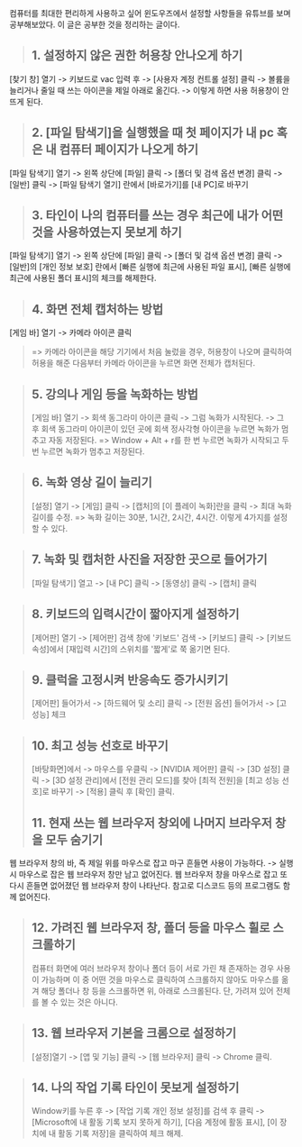 컴퓨터를 최대한 편리하게 사용하고 싶어 윈도우즈에서 설정할 사항들을 유튜브를 보며 공부해보았다. 이 글은 공부한 것을 정리하는 글이다.

> ## 1. 설정하지 않은 권한 허용창 안나오게 하기
[찾기 창] 열기 -> 키보드로 vac 입력 후 -> [사용자 계정 컨트롤 설정] 클릭 -> 볼륨을 늘리거나 줄일 때 쓰는 아이콘을 제일 아래로 옮긴다.
-> 이렇게 하면 사용 허용창이 안뜨게 된다.

> ## 2. [파일 탐색기]을 실행했을 때 첫 페이지가 내 pc 혹은 내 컴퓨터 페이지가 나오게 하기
[파일 탐색기] 열기 -> 왼쪽 상단에 [파일] 클릭 -> [폴더 및 검색 옵션 변경] 클릭 -> [일반] 클릭 -> [파일 탐색기 열기] 란에서 [바로가기]를 [내 PC]로 바꾸기

> ## 3. 타인이 나의 컴퓨터를 쓰는 경우 최근에 내가 어떤 것을 사용하였는지 못보게 하기
[파일 탐색기] 열기 -> 왼쪽 상단에 [파일] 클릭 -> [폴더 및 검색 옵션 변경] 클릭 -> [일반]의 [개인 정보 보호] 란에서 [빠른 실행에 최근에 사용된 파일 표시], [빠른 실행에 최근에 사용된 폴더 표시]의 체크를 해제한다.

> ## 4. 화면 전체 캡처하는 방법
[게임 바] 열기 -> 카메라 아이콘 클릭
> => 카메라 아이콘을 해당 기기에서 처음 눌렀을 경우, 허용창이 나오며 클릭하여 허용을 해준 다음부터 카메라 아이콘을 누르면 화면 전체가 캡처된다.

> ## 5. 강의나 게임 등을 녹화하는 방법
> [게임 바] 열기 -> 회색 동그라미 아이콘 클릭 -> 그럼 녹화가 시작된다. -> 그 후 회색 동그라미 아이콘이 있던 곳에 회색 정사각형 아이콘을 누르면 녹화가 멈추고 자동 저장된다.
> => Window + Alt + r를 한 번 누르면 녹화가 시작되고 두 번 누르면 녹화가 멈추고 저장된다.

> ## 6. 녹화 영상 길이 늘리기
>  [설정] 열기 -> [게임] 클릭 -> [캡처]의 [이 플레이 녹화]란을 클릭 -> 최대 녹화 길이를 수정.
>  => 녹화 길이는 30분, 1시간, 2시간, 4시간. 이렇게 4가지를 설정할 수 있다.

> ## 7. 녹화 및 캡처한 사진을 저장한 곳으로 들어가기
>  [파일 탐색기] 열고 -> [내 PC] 클릭 -> [동영상] 클릭 -> [캡처] 클릭

> ## 8. 키보드의 입력시간이 짧아지게 설정하기
> [제어판] 열기 -> [제어판] 검색 창에 '키보드' 검색 -> [키보드] 클릭 -> [키보드 속성]에서 [재입력 시간]의 스위치를 '짧게'로 쭉 옮기면 된다.

> ## 9. 클럭을 고정시켜 반응속도 증가시키기
>  [제어판] 들어가서 -> [하드웨어 및 소리] 클릭 -> [전원 옵션] 들어가서 -> [고성능] 체크

> ## 10. 최고 성능 선호로 바꾸기
>  [바탕화면]에서 -> 마우스를 우클릭 -> [NVIDIA 제어판] 클릭 -> [3D 설정] 클릭 -> [3D 설정 관리]에서 [전원 관리 모드]를 찾아 [최적 전원]을 [최고 성능 선호]로 바꾸기 -> [적용] 클릭 후 [확인] 클릭.
>
> ## 11. 현재 쓰는 웹 브라우저 창외에 나머지 브라우저 창을 모두 숨기기
웹 브라우저 창의 바, 즉 제일 위를 마우스로 잡고 마구 흔들면 사용이 가능하다.
-> 실행시 마우스로 잡은 웹 브라우저 창만 남고 없어진다. 웹 브라우저 창을 마우스로 잡고 또 다시 흔들면 없어졌던 웹 브라우저 창이 나타난다. 참고로 디스코드 등의 프로그램도 함께 없어진다.

> ## 12. 가려진 웹 브라우저 창, 폴더 등을 마우스 휠로 스크롤하기
>  컴퓨터 화면에 여러 브라우저 창이나 폴더 등이 서로 가린 채 존재하는 경우 사용이 가능하며 이 중 어떤 것을 마우스로 클릭하여 스크롤하지 않아도 마우스를 옮겨 해당 폴더나 창 등을 스크롤하면 위, 아래로 스크롤된다. 단, 가려져 있어 전체를 볼 수 있는 것은 아니다.

> ## 13. 웹 브라우저 기본을 크롬으로 설정하기
> [설정]열기 -> [앱 및 기능] 클릭 -> [웹 브라우저] 클릭 -> Chrome 클릭.

> ## 14. 나의 작업 기록 타인이 못보게 설정하기
>  Window키를 누른 후 -> [작업 기록 개인 정보 설정]를 검색 후 클릭 -> [Microsoft에 내 활동 기록 보지 못하게 하기], [다음 계정에 활동 표시], [이 장치에 내 활동 기록 저장]을 클릭하여 체크 해제.